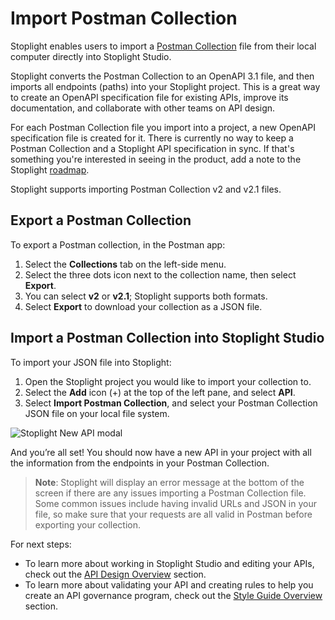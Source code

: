 # Import Postman Collection

Stoplight enables users to import a [Postman Collection](https://learning.postman.com/docs/sending-requests/intro-to-collections/) file from their local computer directly into Stoplight Studio.

Stoplight converts the Postman Collection to an OpenAPI 3.1 file, and then imports all endpoints (paths) into your Stoplight project. This is a great way to create an OpenAPI specification file for existing APIs, improve its documentation, and collaborate with other teams on API design.

For each Postman Collection file you import into a project, a new OpenAPI specification file is created for it. There is currently no way to keep a Postman Collection and a Stoplight API specification in sync. If that's something you're interested in seeing in the product, add a note to the Stoplight [roadmap](https://roadmap.stoplight.io/tabs/7-under-consideration).

Stoplight supports importing Postman Collection v2 and v2.1 files.

## Export a Postman Collection

To export a Postman collection, in the Postman app:

1. Select the **Collections** tab on the left-side menu.
2. Select the three dots icon next to the collection name, then select **Export**.
3. You can select **v2** or **v2.1**; Stoplight supports both formats.
4. Select **Export** to download your collection as a JSON file.

## Import a Postman Collection into Stoplight Studio

To import your JSON file into Stoplight:

1. Open the Stoplight project you would like to import your collection to.
2. Select the **Add** icon (+) at the top of the left pane, and select **API**.
3. Select **Import Postman Collection**, and select your Postman Collection JSON file on your local file system.

![Stoplight New API modal](https://stoplight.io/api/v1/projects/cHJqOjI/images/xMmT5n6KzlM)

And you’re all set! You should now have a new API in your project with all the information from the endpoints in your Postman Collection.

> **Note**: Stoplight will display an error message at the bottom of the screen if there are any issues importing a Postman Collection file. Some common issues include having invalid URLs and JSON in your file, so make sure that your requests are all valid in Postman before exporting your collection.

For next steps:

- To learn more about working in Stoplight Studio and editing your APIs, check out the [API Design Overview](../3.-design/design-overview.md) section.
- To learn more about validating your API and creating rules to help you create an API governance program, check out the [Style Guide Overview](../2a.-style-guides/a.style-guide-projects.md) section.
